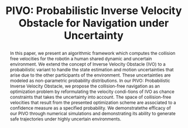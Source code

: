 ---
layout: project-page-new
title: "PIVO: Probabilistic Inverse Velocity Obstacle for Navigation under Uncertainty"
authors:
  - name: P. S. Naga Jyotish*
    sup: 1
  - name: Yash Goel*
    sup: 1
  - name: A. V. S. Sai Bhargav Kumar
    sup: 1
  - name: K. Madhava Krishna
    sup: 1
affiliations:
  - name: IIIT Hyderabad, India
    link: https://robotics.iiit.ac.in
    sup: 1
permalink: /publications/2019/Jyotish_PIVO-Probabilistic-Inverse-Velocity/
abstract: "In this paper, we present an algorithmic framework which computes the collision free velocities for the robotin a human shared dynamic and uncertain environment. We extend the concept of Inverse Velocity Obstacle (IVO) to a probabilistic variant to handle the state estimation and motion uncertainties that arise due to the other participants of the environment. These uncertainties are modeled as non-parametric probability distributions. In our PIVO: Probabilistic Inverse Velocity Obstacle, we propose the collision-free navigation as an optimization problem by reformulating the velocity condi-tions of IVO as chance constraints that takes the uncertainty into account. The space of collision-free velocities that result from the presented optimization scheme are associated to a confidence measure as a specified probability. We demonstratethe efficacy of our PIVO through numerical simulations and demonstrating its ability to generate safe trajectories under highly uncertain environments."
paper: https://iiitaphyd-my.sharepoint.com/:b:/g/personal/robotics_iiit_ac_in/Ec7_DymuePVHmJs5EpXLb-sBbU5RZbioEjp0ueBaGJfYrQ?download=1
# iframe: https://www.youtube.com/embed/jhjskX4FQwA
powerpoint: https://iiitaphyd-my.sharepoint.com/:p:/r/personal/robotics_iiit_ac_in/_layouts/15/Doc.aspx?sourcedoc=%7Baae29e58-574a-4e36-bb12-3c33e918f157%7D&action=view&wdSlideId=256&wdModeSwitchTime=1649067810384

---